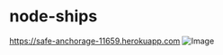 # node-ships
https://safe-anchorage-11659.herokuapp.com
![Image](https://user-images.githubusercontent.com/30903599/35506344-41b3f506-04e9-11e8-983b-4ca289651a47.png)

